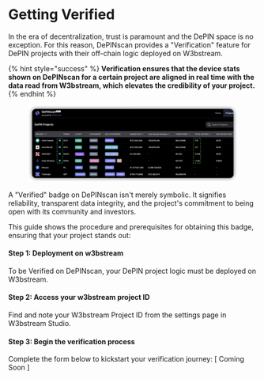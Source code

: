 # Getting Verified

In the era of decentralization, trust is paramount and the DePIN space is no exception. For this reason, DePINscan provides a "Verification" feature for DePIN projects with their off-chain logic deployed on W3bstream.&#x20;

{% hint style="success" %}
**Verification ensures that the device stats shown on DePINscan for a certain project are aligned in real time with the data read from W3bstream, which elevates the credibility of your project.**
{% endhint %}

<figure><img src="../../.gitbook/assets/image (43).png" alt=""><figcaption></figcaption></figure>

A "Verified" badge on DePINscan isn't merely symbolic. It signifies reliability, transparent data integrity, and the project's commitment to being open with its community and investors.&#x20;

This guide shows the procedure and prerequisites for obtaining this badge, ensuring that your project stands out:

#### Step 1: Deployment on w3bstream

To be Verified on DePINscan, your DePIN project logic must be deployed on W3bstream.&#x20;

#### Step 2: Access your w3bstream project ID&#x20;

Find and note your W3bstream Project ID from the settings page in W3bstream Studio.&#x20;

#### Step 3: Begin the verification process&#x20;

Complete the form below to kickstart your verification journey: \[ Coming Soon ]
